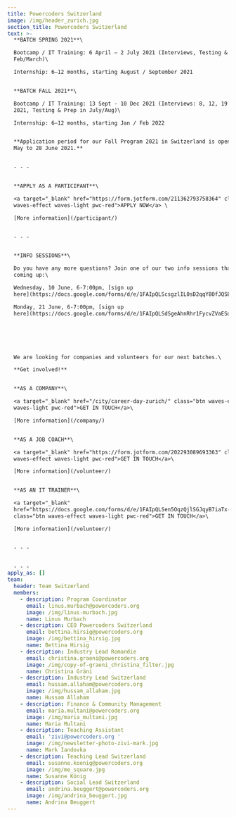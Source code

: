 ```yaml
---
title: Powercoders Switzerland
image: /img/header_zurich.jpg
section_title: Powercoders Switzerland
text: >-
  **BATCH SPRING 2021**\

  Bootcamp / IT Training: 6 April – 2 July 2021 (Interviews, Testing & Prep in
  Feb/March)\

  Internship: 6–12 months, starting August / September 2021 


  **BATCH FALL 2021**\

  Bootcamp / IT Training: 13 Sept - 10 Dec 2021 (Interviews: 8, 12, 19 & 21 July
  2021, Testing & Prep in July/Aug)\

  Internship: 6–12 months, starting Jan / Feb 2022


  **Application period for our Fall Program 2021 in Switzerland is open from 31
  May to 28 June 2021.**


  - - -


  **APPLY AS A PARTICIPANT**\

  <a target="_blank" href="https://form.jotform.com/211362793758364" class="btn
  waves-effect waves-light pwc-red">APPLY NOW</a> \

  [More information](/participant/)


  - - -


  **INFO SESSIONS**\

  Do you have any more questions? Join one of our two info sessions that are
  coming up:\

  Wednesday, 10 June, 6-7:00pm, [sign up
  here](https://docs.google.com/forms/d/e/1FAIpQLScsgzlIL0sD2qqY8OfJQSEIFhynS5GEAt8KBt2hx5FoAYc_Mw/viewform)\

  Monday, 21 June, 6-7:00pm, [sign up
  here](https://docs.google.com/forms/d/e/1FAIpQLSdSgeAhnRhr1FycvZVaESqniIWvFciUxLPlVYpFYIg8O3sRXg/viewform)






  We are looking for companies and volunteers for our next batches.\

  **Get involved!**


  **AS A COMPANY**\

  <a target="_blank" href="/city/career-day-zurich/" class="btn waves-effect
  waves-light pwc-red">GET IN TOUCH</a>\

  [More information](/company/)


  **AS A JOB COACH**\

  <a target="_blank" href="https://form.jotform.com/202293089693363" class="btn
  waves-effect waves-light pwc-red">GET IN TOUCH</a>\

  [More information](/volunteer/)


  **AS AN IT TRAINER**\

  <a target="_blank"
  href="https://docs.google.com/forms/d/e/1FAIpQLSen5OqzQjlSGJqyB7iaTx-r1Lxj9Liznp8ELrB0bwgS-WGavQ/viewform"
  class="btn waves-effect waves-light pwc-red">GET IN TOUCH</a>\

  [More information](/volunteer/)


  - - -


  - - -
apply_as: []
team:
  header: Team Switzerland
  members:
    - description: Program Coordinator
      email: linus.murbach@powercoders.org
      image: /img/linus-murbach.jpg
      name: Linus Murbach
    - description: CEO Powercoders Switzerland
      email: bettina.hirsig@powercoders.org
      image: /img/bettina_hirsig.jpg
      name: Bettina Hirsig
    - description: Industry Lead Romandie
      email: christina.graeni@powercoders.org
      image: /img/copy-of-graeni_christina_filter.jpg
      name: Christina Gräni
    - description: Industry Lead Switzerland
      email: hussam.allaham@powercoders.org
      image: /img/hussam_allaham.jpg
      name: Hussam Allaham
    - description: Finance & Community Management
      email: maria.multani@powercoders.org
      image: /img/maria_multani.jpg
      name: Maria Multani
    - description: Teaching Assistant
      email: 'zivi@powercoders.org '
      image: /img/newsletter-photo-zivi-mark.jpg
      name: Mark Iandovka
    - description: Teaching Lead Switzerland
      email: susanne.koenig@powercoders.org
      image: /img/me_square.jpg
      name: Susanne König
    - description: Social Lead Switzerland
      email: andrina.beuggert@powercoders.org
      image: /img/andrina_beuggert.jpg
      name: Andrina Beuggert
---
```


